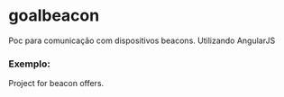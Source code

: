 # goalbeacon
Poc para comunicação com dispositivos beacons. Utilizando AngularJS

### Exemplo: 
Project for beacon offers.


